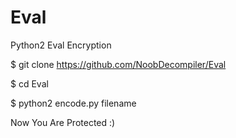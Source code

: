 # Eval
Python2 Eval Encryption

$ git clone https://github.com/NoobDecompiler/Eval

$ cd Eval

$ python2 encode.py filename

Now You Are Protected :)
